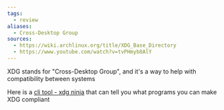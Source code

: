 ```yaml
---
tags:
  - review
aliases:
  - Cross-Desktop Group
sources:
  - https://wiki.archlinux.org/title/XDG_Base_Directory
  - https://www.youtube.com/watch?v=tvPHmyb8AlY
---
```

XDG stands for "Cross-Desktop Group", and it's a way to help with compatibility between systems

Here is a [cli tool - xdg ninja](https://github.com/b3nj5m1n/xdg-ninja) that can tell you what programs you can make XDG compliant 
